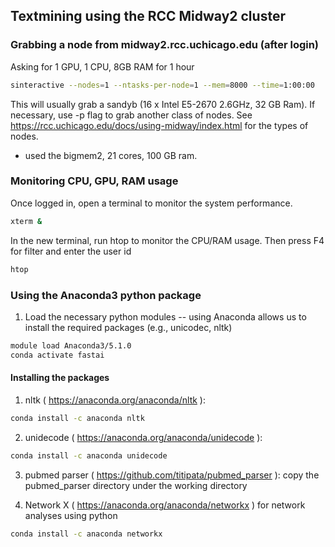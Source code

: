 ## Textmining using the RCC Midway2 cluster

### Grabbing a node from midway2.rcc.uchicago.edu (after login)
Asking for 1 GPU, 1 CPU, 8GB RAM for 1 hour
```sh
sinteractive --nodes=1 --ntasks-per-node=1 --mem=8000 --time=1:00:00
```
This will usually grab a sandyb	(16 x Intel E5-2670 2.6GHz, 32 GB Ram). If necessary, use -p flag to grab another class of nodes.
See https://rcc.uchicago.edu/docs/using-midway/index.html for the types of nodes.

* used the bigmem2, 21 cores, 100 GB ram.

### Monitoring CPU, GPU, RAM usage
Once logged in, open a terminal to monitor the system performance.
```sh
xterm &
```
In the new terminal, run htop to monitor the CPU/RAM usage. Then press F4 for filter and enter the user id
```sh
htop
```

### Using the Anaconda3 python package
1. Load the necessary python modules -- using Anaconda allows us to install the required packages (e.g., unicodec, nltk)
```sh
module load Anaconda3/5.1.0
conda activate fastai
```

#### Installing the packages ####
1. nltk ( https://anaconda.org/anaconda/nltk ):
```sh
conda install -c anaconda nltk
```

2. unidecode ( https://anaconda.org/anaconda/unidecode ): 
```sh
conda install -c anaconda unidecode
```

3. pubmed parser ( https://github.com/titipata/pubmed_parser ): copy the pubmed_parser directory under the working directory

4. Network X ( https://anaconda.org/anaconda/networkx ) for network analyses using python
```sh
conda install -c anaconda networkx
```
